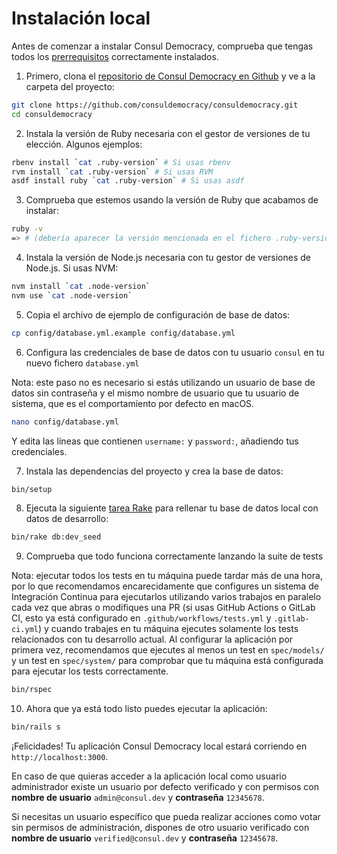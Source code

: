 # Instalación local

Antes de comenzar a instalar Consul Democracy, comprueba que tengas todos los [prerrequisitos](prerequisites.md) correctamente instalados.

1. Primero, clona el [repositorio de Consul Democracy en Github](https://github.com/consuldemocracy/consuldemocracy/) y ve a la carpeta del proyecto:

```bash
git clone https://github.com/consuldemocracy/consuldemocracy.git
cd consuldemocracy
```

2. Instala la versión de Ruby necesaria con el gestor de versiones de tu elección. Algunos ejemplos:

```bash
rbenv install `cat .ruby-version` # Si usas rbenv
rvm install `cat .ruby-version` # Si usas RVM
asdf install ruby `cat .ruby-version` # Si usas asdf
```

3. Comprueba que estemos usando la versión de Ruby que acabamos de instalar:

```bash
ruby -v
=> # (debería aparecer la versión mencionada en el fichero .ruby-version)
```

4. Instala la versión de Node.js necesaria con tu gestor de versiones de Node.js. Si usas NVM:

```bash
nvm install `cat .node-version`
nvm use `cat .node-version`
```

5. Copia el archivo de ejemplo de configuración de base de datos:

```bash
cp config/database.yml.example config/database.yml
```

6. Configura las credenciales de base de datos con tu usuario `consul` en tu nuevo fichero `database.yml`

Nota: este paso no es necesario si estás utilizando un usuario de base de datos sin contraseña y el mismo nombre de usuario que tu usuario de sistema, que es el comportamiento por defecto en macOS.

```bash
nano config/database.yml
```

Y edita las líneas que contienen `username:` y `password:`, añadiendo tus credenciales.

7. Instala las dependencias del proyecto y crea la base de datos:

```bash
bin/setup
```

8. Ejecuta la siguiente [tarea Rake](https://github.com/ruby/rake) para rellenar tu base de datos local con datos de desarrollo:

```bash
bin/rake db:dev_seed
```

9. Comprueba que todo funciona correctamente lanzando la suite de tests

Nota: ejecutar todos los tests en tu máquina puede tardar más de una hora, por lo que recomendamos encarecidamente que configures un sistema de Integración Continua para ejecutarlos utilizando varios trabajos en paralelo cada vez que abras o modifiques una PR (si usas GitHub Actions o GitLab CI, esto ya está configurado en `.github/workflows/tests.yml` y `.gitlab-ci.yml`) y cuando trabajes en tu máquina ejecutes solamente los tests relacionados con tu desarrollo actual. Al configurar la aplicación por primera vez, recomendamos que ejecutes al menos un test en `spec/models/` y un test en `spec/system/` para comprobar que tu máquina está configurada para ejecutar los tests correctamente.

```bash
bin/rspec
```

10. Ahora que ya está todo listo puedes ejecutar la aplicación:

```bash
bin/rails s
```

¡Felicidades! Tu aplicación Consul Democracy local estará corriendo en `http://localhost:3000`.

En caso de que quieras acceder a la aplicación local como usuario administrador existe un usuario por defecto verificado y con permisos con **nombre de usuario** `admin@consul.dev` y **contraseña** `12345678`.

Si necesitas un usuario específico que pueda realizar acciones como votar sin permisos de administración, dispones de otro usuario verificado con **nombre de usuario** `verified@consul.dev` y **contraseña** `12345678`.

